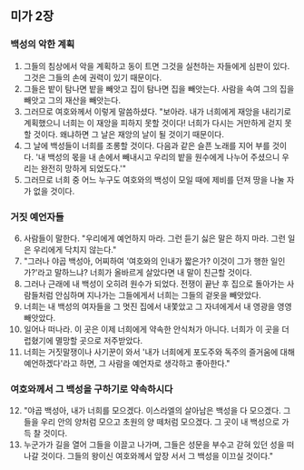 ## 미가 2장

### 백성의 악한 계획
1. 그들의 침상에서 악을 계획하고 동이 트면 그것을 실천하는 자들에게 심판이 있다. 그것은 그들의 손에 권력이 있기 때문이다.
2. 그들은 밭이 탐나면 밭을 빼앗고 집이 탐나면 집을 빼앗는다. 사람을 속여 그의 집을 빼앗고 그의 재산을 빼앗는다.
3. 그러므로 여호와께서 이렇게 말씀하셨다. "보아라. 내가 너희에게 재앙을 내리기로 계획했으니 너희는 이 재앙을 피하지 못할 것이다! 너희가 다시는 거만하게 걷지 못할 것이다. 왜냐하면 그 날은 재앙의 날이 될 것이기 때문이다.
4. 그 날에 백성들이 너희를 조롱할 것이다. 다음과 같은 슬픈 노래를 지어 부를 것이다. '내 백성의 몫을 내 손에서 빼내시고 우리의 밭을 원수에게 나누어 주셨으니 우리는 완전히 망하게 되었도다.'"
5. 그러므로 너희 중 어느 누구도 여호와의 백성이 모일 때에 제비를 던져 땅을 나눌 자가 없을 것이다.
### 거짓 예언자들
6. 사람들이 말한다. "우리에게 예언하지 마라. 그런 듣기 싫은 말은 하지 마라. 그런 일은 우리에게 닥치지 않는다."
7. "그러나 야곱 백성아, 어찌하여 '여호와의 인내가 짧은가? 이것이 그가 행한 일인가?'라고 말하느냐? 너희가 올바르게 살았다면 내 말이 친근할 것이다.
8. 그러나 근래에 내 백성이 오히려 원수가 되었다. 전쟁이 끝난 후 집으로 돌아가는 사람들처럼 안심하며 지나가는 그들에게서 너희는 그들의 겉옷을 빼앗았다.
9. 너희는 내 백성의 여자들을 그 멋진 집에서 내쫓았고 그 자녀에게서 내 영광을 영영 빼앗았다.
10. 일어나 떠나라. 이 곳은 이제 너희에게 약속한 안식처가 아니다. 너희가 이 곳을 더럽혔기에 멸망할 곳으로 저주받았다.
11. 너희는 거짓말쟁이나 사기꾼이 와서 '내가 너희에게 포도주와 독주의 즐거움에 대해 예언하겠다'라고 하면, 그 사람을 예언자로 생각하고 좋아한다."
### 여호와께서 그 백성을 구하기로 약속하시다
12. "야곱 백성아, 내가 너희를 모으겠다. 이스라엘의 살아남은 백성을 다 모으겠다. 그들을 우리 안의 양처럼 모으고 초원의 양 떼처럼 모으겠다. 그 곳이 내 백성으로 가득 찰 것이다.
13. 누군가가 길을 열어 그들을 이끌고 나가며, 그들은 성문을 부수고 갇혀 있던 성을 떠나갈 것이다. 그들의 왕이신 여호와께서 앞장 서서 그 백성을 이끄실 것이다."